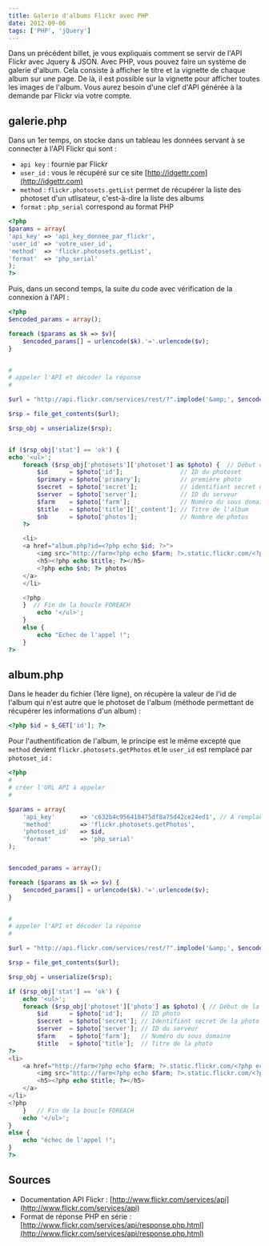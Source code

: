 ```yaml
---
title: Galerie d'albums Flickr avec PHP
date: 2012-09-06
tags: ['PHP', 'jQuery']
---
```


Dans un précédent billet, je vous expliquais comment se servir de l'API Flickr avec Jquery & JSON. Avec PHP, vous pouvez faire un système de galerie d'album. Cela consiste à afficher le titre et la vignette de chaque album sur une page. De là, il est possible sur la vignette pour afficher toutes les images de l'album. Vous aurez besoin d'une clef d'API générée à la demande par Flickr via votre compte.

## galerie.php

Dans un 1er temps, on stocke dans un tableau les données servant à se connecter à l'API Flickr qui sont :

* `api key` : fournie par Flickr
* `user_id` : vous le récupéré sur ce site [http://idgettr.com](http://idgettr.com)
* `method` : `flickr.photosets.getList` permet de récupérer la liste des photoset d'un utlisateur, c'est-à-dire la liste des albums
* `format` : `php_serial` correspond au format PHP

```php
<?php
$params = array(
'api_key' => 'api_key_donnée_par_flickr',
'user_id' => 'votre_user_id',
'method'  => 'flickr.photosets.getList',
'format'  => 'php_serial'
);
?>
```

Puis, dans un second temps, la suite du code avec vérification de la connexion à l'API :

```php
<?php
$encoded_params = array();

foreach ($params as $k => $v){
    $encoded_params[] = urlencode($k).'='.urlencode($v);
}


#
# appeler l'API et décoder la réponse
#

$url = "http://api.flickr.com/services/rest/?".implode('&amp;', $encoded_params);

$rsp = file_get_contents($url);

$rsp_obj = unserialize($rsp);


if ($rsp_obj['stat'] == 'ok') {
echo '<ul>';
    foreach ($rsp_obj['photosets']['photoset'] as $photo) {  // Début de la boucle
        $id      = $photo['id'];                // ID du photoset
        $primary = $photo['primary'];           // première photo
        $secret  = $photo['secret'];            // identifiant secret de la photo
        $server  = $photo['server'];            // ID du serveur
        $farm    = $photo['farm'];              // Numéro du sous domaine
        $title   = $photo['title']['_content']; // Titre de l'album
        $nb      = $photo['photos'];            // Nombre de photos
    ?>

    <li>
    <a href="album.php?id=<?php echo $id; ?>">
        <img src="http://farm<?php echo $farm; ?>.static.flickr.com/<?php echo $server; ?>/<?php echo $primary ?>_<?php echo $secret; ?>_q.jpg" alt="<?php echo $title; ?>" />
        <h5><?php echo $title; ?></h5>
        <?php echo $nb; ?> photos
    </a>
    </li>

    <?php
    }  // Fin de la boucle FOREACH
        echo '</ul>';
    }
    else {
        echo "Echec de l'appel !";
    }
?>
```

## album.php

Dans le header du fichier (1ère ligne), on récupère la valeur de l'id de l'album qui n'est autre que le photoset de l'album (méthode permettant de récupérer les informations d'un album) :

```php
<?php $id = $_GET['id']; ?>
```

Pour l'authentification de l'album, le principe est le même excepté que `method` devient `flickr.photosets.getPhotos` et le `user_id` est remplacé par `photoset_id` :

```php
<?php
#
# créer l'URL API à appeler
#

$params = array(
    'api_key'       => 'c632b4c956418475df8a75d42ce24ed1', // A remplacer par votre clef
    'method'        => 'flickr.photosets.getPhotos',
    'photoset_id'   => $id,
    'format'        => 'php_serial'
);


$encoded_params = array();

foreach ($params as $k => $v) {
    $encoded_params[] = urlencode($k).'='.urlencode($v);
}


#
# appeler l'API et décoder la réponse
#

$url = "http://api.flickr.com/services/rest/?".implode('&amp;', $encoded_params);

$rsp = file_get_contents($url);

$rsp_obj = unserialize($rsp);

if ($rsp_obj['stat'] == 'ok') {
    echo '<ul>';
    foreach ($rsp_obj['photoset']['photo'] as $photo) { // Début de la boucle
        $id      = $photo['id'];     // ID photo
        $secret  = $photo['secret']; // Identifiant secret de la photo
        $server  = $photo['server']; // ID du serveur
        $farm    = $photo['farm'];   // Numéro du sous domaine
        $title   = $photo['title'];  // Titre de la photo
?>
<li>
    <a href="http://farm<?php echo $farm; ?>.static.flickr.com/<?php echo $server; ?>/<?php echo $id; ?>_<?php echo $secret; ?>_b.jpg">
        <img src="http://farm<?php echo $farm; ?>.static.flickr.com/<?php echo $server; ?>/<?php echo $id; ?>_<?php echo $secret; ?>_s.jpg" alt="<?php echo $titre; ?>">
        <h5><?php echo $title; ?></h5>
    </a>
</li>
<?php
    }   // Fin de la boucle FOREACH
    echo '</ul>';
}
else {
    echo "échec de l'appel !";
}
?>
```

## Sources

* Documentation API Flickr : [http://www.flickr.com/services/api](http://www.flickr.com/services/api)
* Format de réponse PHP en série : [http://www.flickr.com/services/api/response.php.html](http://www.flickr.com/services/api/response.php.html)
